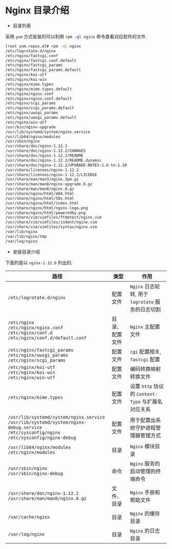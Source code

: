 # Nginx 目录介绍

- 目录列表

采用 `yum` 方式安装的可以利用 `rpm -ql nginx` 命令查看对应软件的文件.

```bash
[root yum.repos.d]# rpm -ql nginx
/etc/logrotate.d/nginx
/etc/nginx/fastcgi.conf
/etc/nginx/fastcgi.conf.default
/etc/nginx/fastcgi_params
/etc/nginx/fastcgi_params.default
/etc/nginx/koi-utf
/etc/nginx/koi-win
/etc/nginx/mime.types
/etc/nginx/mime.types.default
/etc/nginx/nginx.conf
/etc/nginx/nginx.conf.default
/etc/nginx/scgi_params
/etc/nginx/scgi_params.default
/etc/nginx/uwsgi_params
/etc/nginx/uwsgi_params.default
/etc/nginx/win-utf
/usr/bin/nginx-upgrade
/usr/lib/systemd/system/nginx.service
/usr/lib64/nginx/modules
/usr/sbin/nginx
/usr/share/doc/nginx-1.12.2
/usr/share/doc/nginx-1.12.2/CHANGES
/usr/share/doc/nginx-1.12.2/README
/usr/share/doc/nginx-1.12.2/README.dynamic
/usr/share/doc/nginx-1.12.2/UPGRADE-NOTES-1.6-to-1.10
/usr/share/licenses/nginx-1.12.2
/usr/share/licenses/nginx-1.12.2/LICENSE
/usr/share/man/man3/nginx.3pm.gz
/usr/share/man/man8/nginx-upgrade.8.gz
/usr/share/man/man8/nginx.8.gz
/usr/share/nginx/html/404.html
/usr/share/nginx/html/50x.html
/usr/share/nginx/html/index.html
/usr/share/nginx/html/nginx-logo.png
/usr/share/nginx/html/poweredby.png
/usr/share/vim/vimfiles/ftdetect/nginx.vim
/usr/share/vim/vimfiles/indent/nginx.vim
/usr/share/vim/vimfiles/syntax/nginx.vim
/var/lib/nginx
/var/lib/nginx/tmp
/var/log/nginx
```

- 安装目录介绍

下面的是以 `nginx-1.12.0` 列出的.

路径 |类型 | 作用
---------|----------|---------
`/etc/logrotate.d/nginx` | 配置文件 | `Nginx` 日志轮转, 用于 `logrotate` 服务的日志切割
`/etc/nginx`<br>`/etc/nginx/nginx.conf`<br>`/etc/nginx/conf.d`<br>`/etc/nginx/conf.d/default.conf` | 目录、配置文件 | `Nginx` 主配置文件
`/etc/nginx/fastcgi_params`<br>`/etc/nginx/uwsgi_params`<br>`/etc/nginx/scgi_params` | 配置文件 | `cgi` 配置相关, `fastcgi` 配置
`/etc/nginx/koi-utf`<br>`/etc/nginx/koi-win`<br>`/etc/nginx/win-utf` | 配置文件 | 编码转换映射转换文件
`/etc/nginx/mime.types` | 配置文件 | 设置 `http` 协议的 `Content-Type` 与扩展名对应关系
`/usr/lib/systemd/system/nginx.service`<br>`/usr/lib/systemd/system/nginx-debug.service`<br>`/etc/sysconfig/nginx`<br>`/etc/sysconfig/nginx-debug` | 配置文件 | 用于配置出系统守护进程管理器管理方式
`/usr/lib64/nginx/modules`<br>`/etc/nginx/modules` | 目录 | `Nginx` 模块目录
`/usr/sbin/nginx`<br>`/usr/sbin/nginx-debug` | 命令 | `Nginx` 服务的启动管理的终端命令
`/usr/share/doc/nginx-1.12.2`<br>`/usr/share/man/man8/nginx.8.gz` | 文件、目录 | `Nginx` 手册和帮助文件
`/var/cache/nginx` | 目录 | `Nginx` 的缓存目录
`/var/log/nginx` | 目录 | `Nginx` 的日志目录